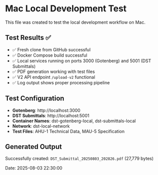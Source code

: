 # Mac Local Development Test

This file was created to test the local development workflow on Mac.

## Test Results ✅

- ✅ Fresh clone from GitHub successful
- ✅ Docker Compose build successful  
- ✅ Local services running on ports 3000 (Gotenberg) and 5001 (DST Submittals)
- ✅ PDF generation working with test files
- ✅ V2 API endpoint `/upload-v2` functional
- ✅ Log output shows proper processing pipeline

## Test Configuration

- **Gotenberg**: http://localhost:3000
- **DST Submittals**: http://localhost:5001  
- **Container Names**: dst-gotenberg-local, dst-submittals-local
- **Network**: dst-local-network
- **Test Files**: AHU-1 Technical Data, MAU-5 Specification

## Generated Output

Successfully created: `DST_Submittal_20250803_202826.pdf` (27,779 bytes)

Date: 2025-08-03 22:30:00